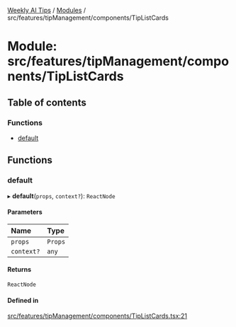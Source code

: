[Weekly AI Tips](../README.md) / [Modules](../modules.md) / src/features/tipManagement/components/TipListCards

# Module: src/features/tipManagement/components/TipListCards

## Table of contents

### Functions

- [default](src_features_tipManagement_components_TipListCards.md#default)

## Functions

### default

▸ **default**(`props`, `context?`): `ReactNode`

#### Parameters

| Name | Type |
| :------ | :------ |
| `props` | `Props` |
| `context?` | `any` |

#### Returns

`ReactNode`

#### Defined in

[src/features/tipManagement/components/TipListCards.tsx:21](https://github.com/alexsoyes/weekly-ai-tips/blob/b51216ee36bb903ccd72a472afbc8e01da2cc631/src/features/tipManagement/components/TipListCards.tsx#L21)
